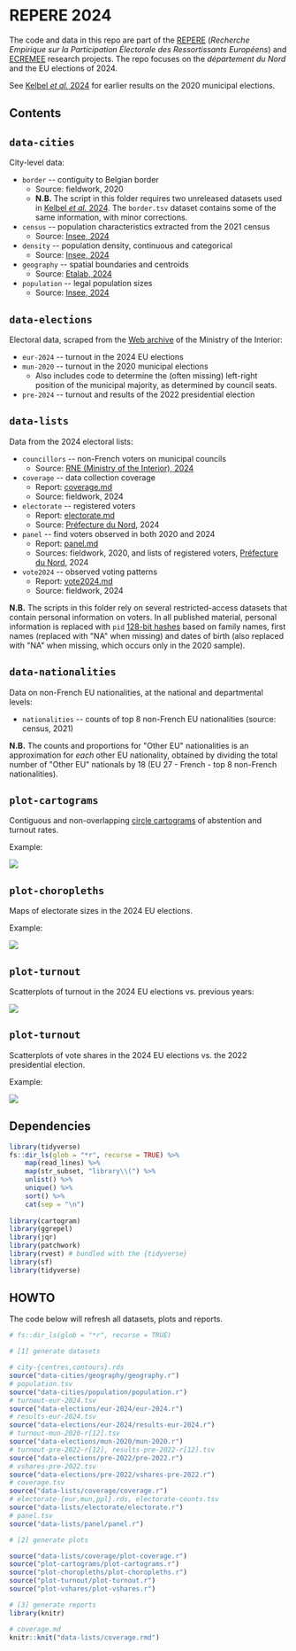 # REPERE 2024

The code and data in this repo are part of the [REPERE][repere] (_Recherche Empirique sur la Participation Électorale des Ressortissants Européens_) and [ECREMEE][ecremee] research projects. The repo focuses on the _département du Nord_ and the EU elections of 2024.

[repere]: https://sms.univ-tlse2.fr/accueil-sms/la-recherche/operations-structurantes/repere-recherche-empirique-sur-la-participation-electorale-des-ressortissants-europeens
[ecremee]: https://anr.fr/Project-ANR-22-CE41-0006

See [Kelbel _et al._ 2024][pag24] for earlier results on the 2020 municipal elections.

[pag24]: https://doi.org/10.17645/pag.7507

## Contents

## `data-cities`

City-level data:

- `border` -- contiguity to Belgian border
  - Source: fieldwork, 2020
  - __N.B.__ The script in this folder requires two unreleased datasets used in [Kelbel _et al._ 2024][pag24]. The `border.tsv` dataset contains some of the same information, with minor corrections.
- `census` -- population characteristics extracted from the 2021 census
  - Source: [Insee, 2024][census]
- `density` -- population density, continuous and categorical
  - Source: [Insee, 2024][density]
- `geography` -- spatial boundaries and centroids
  - Source: [Etalab, 2024][geo]
- `population` -- legal population sizes
  - Source: [Insee, 2024][legal-pop]

[census]: https://www.insee.fr/fr/statistiques/5359146
[density]: https://www.insee.fr/fr/information/2114627
[geo]: https://geo.api.gouv.fr/
[legal-pop]: https://www.insee.fr/fr/statistiques/7739582

## `data-elections`

Electoral data, scraped from the [Web archive][elections] of the Ministry of the Interior:

- `eur-2024` -- turnout in the 2024 EU elections
- `mun-2020` -- turnout in the 2020 municipal elections
  - Also includes code to determine the (often missing) left-right position of the municipal majority, as determined by council seats.
- `pre-2024` -- turnout and results of the 2022 presidential election

[elections]: https://www.archives-resultats-elections.interieur.gouv.fr/

## `data-lists`

Data from the 2024 electoral lists:

- `councillors` -- non-French voters on municipal councils
  - Source: [RNE (Ministry of the Interior), 2024][rne]
- `coverage` -- data collection coverage
  - Report: [coverage.md](data-lists/coverage/coverage.md)
  - Source: fieldwork, 2024
- `electorate` -- registered voters
  - Report: [electorate.md](data-lists/electorate/electorate.md)
  - Source: [Préfecture du Nord][pref59], 2024
- `panel` -- find voters observed in both 2020 and 2024
  - Report: [panel.md](data-lists/panel/panel.md)
  - Sources: fieldwork, 2020, and lists of registered voters, [Préfecture du Nord][pref59], 2024
- `vote2024` -- observed voting patterns
  - Report: [vote2024.md](data-lists/vote2024/vote2024.md)
  - Source: fieldwork, 2024

[pref59]: https://www.nord.gouv.fr/
[rne]: https://www.data.gouv.fr/fr/datasets/repertoire-national-des-elus-1/

__N.B.__ The scripts in this folder rely on several restricted-access datasets that contain personal information on voters. In all published material, personal information is replaced with `pid` [128-bit hashes][hash] based on family names, first names (replaced with "NA" when missing) and dates of birth (also replaced with "NA" when missing, which occurs only in the 2020 sample).

[hash]: https://rlang.r-lib.org/reference/hash.html

## `data-nationalities`

Data on non-French EU nationalities, at the national and departmental levels:

- `nationalities` -- counts of top 8 non-French EU nationalities (source: census, 2021)

__N.B.__ The counts and proportions for "Other EU" nationalities is an approximation for _each_ other EU nationality, obtained by dividing the total number of "Other EU" nationals by 18 (EU 27 - French - top 8 non-French nationalities).

## `plot-cartograms`

Contiguous and non-overlapping [circle cartograms][dorling96] of abstention and turnout rates.

Example:

![](plot-cartograms/cartogram-pct_abs-eur24.jpg)

[dorling96]: https://www.dannydorling.org/wp-content/files/dannydorling_publication_id1448.pdf

## `plot-choropleths`

Maps of electorate sizes in the 2024 EU elections.

Example:

![](plot-choropleths/choropleth-n_eur.jpg)

## `plot-turnout`

Scatterplots of turnout in the 2024 EU elections vs. previous years:

![](plot-turnout/plot-turnout.jpg)

## `plot-turnout`

Scatterplots of vote shares in the 2024 EU elections vs. the 2022 presidential election.

Example:

![](plot-vshares/plot-vshares-rn-ensemble.jpg)

## Dependencies

```r
library(tidyverse)
fs::dir_ls(glob = "*r", recurse = TRUE) %>% 
    map(read_lines) %>% 
    map(str_subset, "library\\(") %>% 
    unlist() %>% 
    unique() %>% 
    sort() %>% 
    cat(sep = "\n")
    
library(cartogram)
library(ggrepel)
library(jqr)
library(patchwork)
library(rvest) # bundled with the {tidyverse}
library(sf)
library(tidyverse)
```

## HOWTO

The code below will refresh all datasets, plots and reports.

```r
# fs::dir_ls(glob = "*r", recurse = TRUE)

# [1] generate datasets

# city-{centres,contours}.rds
source("data-cities/geography/geography.r")
# population.tsv
source("data-cities/population/population.r")
# turnout-eur-2024.tsv
source("data-elections/eur-2024/eur-2024.r")
# results-eur-2024.tsv
source("data-elections/eur-2024/results-eur-2024.r")
# turnout-mun-2020-r[12].tsv
source("data-elections/mun-2020/mun-2020.r")
# turnout-pre-2022-r[12], results-pre-2022-r[12].tsv
source("data-elections/pre-2022/pre-2022.r")
# vshares-pre-2022.tsv
source("data-elections/pre-2022/vshares-pre-2022.r")
# coverage.tsv
source("data-lists/coverage/coverage.r")
# electorate-{eur,mun,ppl}.rds, electorate-counts.tsv
source("data-lists/electorate/electorate.r")
# panel.tsv
source("data-lists/panel/panel.r")

# [2] generate plots

source("data-lists/coverage/plot-coverage.r")
source("plot-cartograms/plot-cartograms.r")
source("plot-choropleths/plot-choropleths.r")
source("plot-turnout/plot-turnout.r")
source("plot-vshares/plot-vshares.r")

# [3] generate reports
library(knitr)

# coverage.md
knitr::knit("data-lists/coverage.rmd")
```
